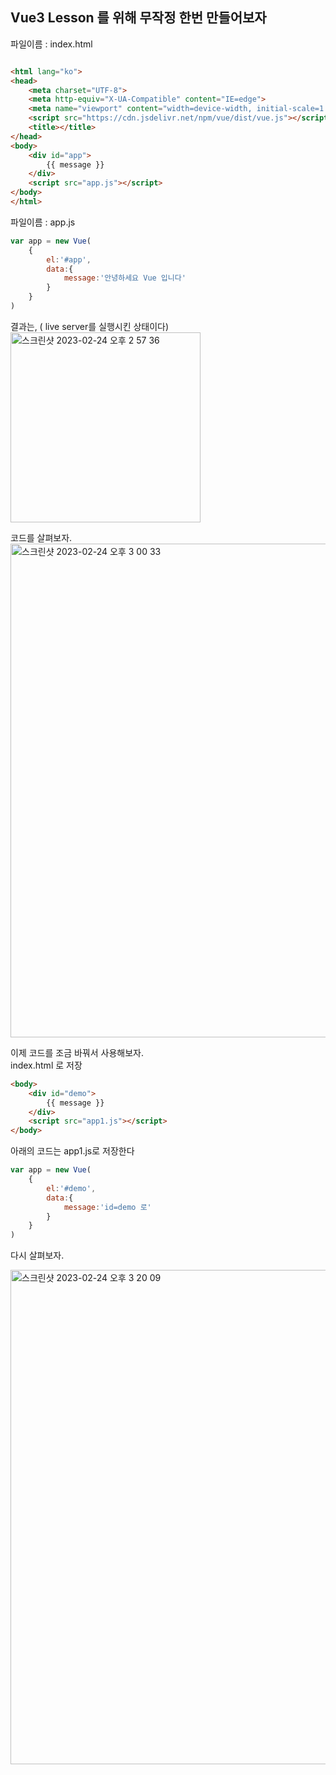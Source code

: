 ## Vue3 Lesson 를 위해 무작정 한번 만들어보자


파일이름 : index.html   
```html

<html lang="ko">
<head>
    <meta charset="UTF-8">
    <meta http-equiv="X-UA-Compatible" content="IE=edge">
    <meta name="viewport" content="width=device-width, initial-scale=1.0">
    <script src="https://cdn.jsdelivr.net/npm/vue/dist/vue.js"></script>   
    <title></title>
</head>
<body>
    <div id="app">
        {{ message }}
    </div>
    <script src="app.js"></script>
</body>
</html>
```


파일이름 : app.js   
```javascript
var app = new Vue(
    {
        el:'#app',
        data:{
            message:'안녕하세요 Vue 입니다'
        }
    }
)

```
결과는,  ( live server를 실행시킨 상태이다)  
<img width="304" alt="스크린샷 2023-02-24 오후 2 57 36" src="https://user-images.githubusercontent.com/48478079/221103454-26199283-443e-4ba7-8b8f-ed9c538dcee7.png">

코드를 살펴보자.   
<img width="790" alt="스크린샷 2023-02-24 오후 3 00 33" src="https://user-images.githubusercontent.com/48478079/221104253-df3c24fa-9244-42ab-8cc5-14a9f78564cf.png">

이제 코드를 조금 바꿔서 사용해보자.   
index.html 로 저장   
```html
<body>
    <div id="demo">
        {{ message }}
    </div>
    <script src="app1.js"></script>
</body>

```

아래의 코드는 app1.js로 저장한다
```javascript
var app = new Vue(
    {
        el:'#demo',
        data:{
            message:'id=demo 로'
        }
    }
)
```

다시 살펴보자.

<img width="791" alt="스크린샷 2023-02-24 오후 3 20 09" src="https://user-images.githubusercontent.com/48478079/221107207-1909fe49-089e-4423-bc6c-f6823dbd5305.png">

